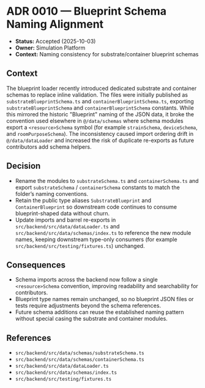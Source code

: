 # ADR 0010 — Blueprint Schema Naming Alignment

- **Status:** Accepted (2025-10-03)
- **Owner:** Simulation Platform
- **Context:** Naming consistency for substrate/container blueprint schemas

## Context

The blueprint loader recently introduced dedicated substrate and container
schemas to replace inline validation. The files were initially published as
`substrateBlueprintSchema.ts` and `containerBlueprintSchema.ts`, exporting
`substrateBlueprintSchema` and `containerBlueprintSchema` constants. While this
mirrored the historic "Blueprint" naming of the JSON data, it broke the
convention used elsewhere in `@/data/schemas` where schema modules export a
`<resource>Schema` symbol (for example `strainSchema`, `deviceSchema`, and
`roomPurposeSchema`). The inconsistency caused import ordering drift in
`@/data/dataLoader` and increased the risk of duplicate re-exports as future
contributors add schema helpers.

## Decision

- Rename the modules to `substrateSchema.ts` and `containerSchema.ts` and export
  `substrateSchema` / `containerSchema` constants to match the folder’s naming
  conventions.
- Retain the public type aliases `SubstrateBlueprint` and `ContainerBlueprint`
  so downstream code continues to consume blueprint-shaped data without churn.
- Update imports and barrel re-exports in
  `src/backend/src/data/dataLoader.ts` and
  `src/backend/src/data/schemas/index.ts` to reference the new module names,
  keeping downstream type-only consumers (for example
  `src/backend/src/testing/fixtures.ts`) unchanged.

## Consequences

- Schema imports across the backend now follow a single `<resource>Schema`
  convention, improving readability and searchability for contributors.
- Blueprint type names remain unchanged, so no blueprint JSON files or tests
  require adjustments beyond the schema references.
- Future schema additions can reuse the established naming pattern without
  special casing the substrate and container modules.

## References

- `src/backend/src/data/schemas/substrateSchema.ts`
- `src/backend/src/data/schemas/containerSchema.ts`
- `src/backend/src/data/dataLoader.ts`
- `src/backend/src/data/schemas/index.ts`
- `src/backend/src/testing/fixtures.ts`
